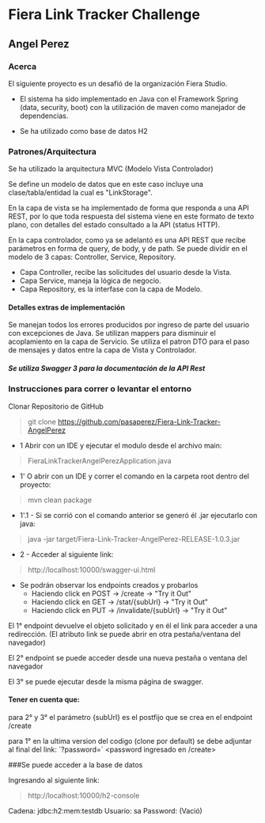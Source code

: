 # Fiera Link Tracker Challenge
## Angel Perez

### Acerca
El siguiente proyecto es un desafió de la organización Fiera Studio.

* El sistema ha sido implementado en Java con el Framework Spring (data, security, boot) con la utilización de maven como manejador de dependencias.

* Se ha utilizado como base de datos H2

### Patrones/Arquitectura
Se ha utilizado la arquitectura MVC (Modelo Vista Controlador)

Se define un modelo de datos que en este caso incluye una clase/tabla/entidad la cual es "LinkStorage".

En la capa de vista se ha implementado de forma que responda a una API REST, 
por lo que toda respuesta del sistema viene en este formato de texto plano, 
con detalles del estado consultado a la API (status HTTP).

En la capa controlador, como ya se adelantó es una API REST que recibe parámetros en forma de query, de body, y de path.
Se puede dividir en el modelo de 3 capas: Controller, Service, Repository.
* Capa Controller, recibe las solicitudes del usuario desde la Vista.
* Capa Service, maneja la lógica de negocio.
* Capa Repository, es la interfase con la capa de Modelo.

#### Detalles extras de implementación
Se manejan todos los errores producidos por ingreso de parte del usuario con excepciones de Java.
Se utilizan mappers para disminuir el acoplamiento en la capa de Servicio.
Se utiliza el patron DTO para el paso de mensajes y datos entre la capa de Vista y Controlador.
##### Se utiliza Swagger 3 para la documentación de la API Rest

### Instrucciones para correr o levantar el entorno

Clonar Repositorio de GitHub

> git clone https://github.com/pasaperez/Fiera-Link-Tracker-AngelPerez

* 1 Abrir con un IDE y ejecutar el modulo desde el archivo main:

> FieraLinkTrackerAngelPerezApplication.java

* 1' O abrir con un IDE y correr el comando en la carpeta root dentro del proyecto: 

> mvn clean package

* 1'.1 - Si se corrió con el comando anterior se generó él .jar ejecutarlo con java:

> java -jar target/Fiera-Link-Tracker-AngelPerez-RELEASE-1.0.3.jar

* 2 - Acceder al siguiente link:

> http://localhost:10000/swagger-ui.html

* Se podrán observar los endpoints creados y probarlos
  * Haciendo click en POST -> /create -> "Try it Out"
  * Haciendo click en GET -> /stat/{subUrl} -> "Try it Out"
  * Haciendo click en PUT -> /invalidate/{subUrl} -> "Try it Out"

El 1° endpoint devuelve el objeto solicitado y en él el link para acceder a una redirección. (El atributo link se puede abrir en otra pestaña/ventana del navegador)

El 2° endpoint se puede acceder desde una nueva pestaña o ventana del navegador

El 3° se puede ejecutar desde la misma página de swagger.

#### Tener en cuenta que:

para 2° y 3° el parámetro {subUrl} es el postfijo que se crea en el endpoint /create

para 1° en la ultima version del codigo (clone por default) se debe adjuntar al final del link: ´?password=´ <password ingresado en /create> 

###Se puede acceder a la base de datos

Ingresando al siguiente link:

> http://localhost:10000/h2-console

Cadena: jdbc:h2:mem:testdb
Usuario: sa
Password:
(Vació)

